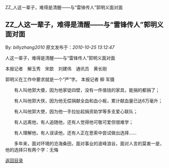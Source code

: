 ZZ_人这一辈子，难得是清醒——与“雷锋传人”郭明义面对面
## ZZ_人这一辈子，难得是清醒——与“雷锋传人”郭明义面对面

By: *billyzhang2010* 原文发布于：*2010-10-25 13:12:47*

人这一辈子，难得是清醒——与“雷锋传人”郭明义面对面

本报记者　解玉秀　宋歆　刘建伟　通讯员　黄长刚

郭明义在工作中要求就是一个“严”字。 本报记者 柳 军摄

　　有人叫他郭大傻，因为他家徒四壁，没有一件值钱的家具，能捐的都捐了；

　　有人叫他郭大侠，因为他无偿捐献全血和血小板，累计献血量已达6万毫升；

　　有人叫他郭大使，因为他一手拉扯起捐资助学等多支爱心联队；

　　有人远离他，有人追随他，还有人觉得他可敬可爱但很难学；

　　有人理解他，有人误读他，还有人正在思索中尝试做出选择……

　　多年来，面对环境的沧海桑田，面对事业的波峰浪谷，面对人言的莫衷一是，他的选择只有两个字：无悔

[返回目录](index.html)
